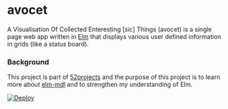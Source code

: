 # avocet

A Visualisation Of Collected Enteresting [*sic*] Things (avocet) is a single page web app written in [Elm](http://elm-lang.org) that displays various user defined information in grids (like a status board).

### Background

This project is part of [52projects](https://donny.github.io/52projects/) and the purpose of this project is to learn more about [elm-mdl](https://debois.github.io/elm-mdl/) and to strengthen my understanding of Elm.

[![Deploy](https://www.herokucdn.com/deploy/button.svg)](https://heroku.com/deploy)


